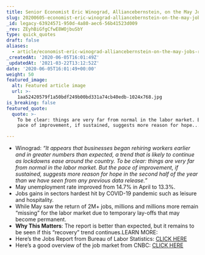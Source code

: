 ```yaml
---
title: Senior Economist Eric Winograd, Alliancebernstein, on the May Jobs Report.
slug: 20200605-economist-eric-winograd-alliancebernstein-on-the-may-jobs-report
_id: legacy-63924571-950d-4a80-aec6-56b41523d009
_rev: ZEyhBiGfgCfwE8WOjbuSbY
type: quick_quotes
draft: false
aliases:
  - article/economist-eric-winograd-alliancebernstein-on-the-may-jobs-report/
_createdAt: '2020-06-05T16:01:49Z'
_updatedAt: '2021-03-22T13:12:52Z'
date: '2020-06-05T16:01:49+00:00'
weight: 50
featured_image:
  alt: Featured article image
  url: >-
    1aa52420579f1a50bdf249b00bd331a74cb40edb-1024x768.jpg
is_breaking: false
featured_quote:
  quote: >-
    To be clear: things are very far from normal in the labor market. But the
    pace of improvement, if sustained, suggests more reason for hope...

---
```

* Winograd: _“It appears that businesses began rehiring workers earlier and in greater numbers than expected, a trend that is likely to continue as lockdowns ease around the country. To be clear: things are very far from normal in the labor market. But the pace of improvement, if sustained, suggests more reason for hope in the second half of the year than we have seen from any previous data release.”_
* May unemployment rate improved from 14.7% in April to 13.3%.
* Jobs gains in sectors hardest hit by COVID-19 pandemic such as leisure and hospitality.
* While May saw the return of 2M+ jobs, millions and millions more remain “missing” for the labor market due to temporary lay-offs that may become permanent.
* **Why This Matters**: The report is better than expected, but it remains to be seen if this “recovery” trend continues.LEARN MORE:
* Here’s the Jobs Report from Bureau of Labor Statistics: [CLICK HERE](https://www.bls.gov/news.release/pdf/empsit.pdf)
* Here’s a good overview of the job market from CNBC: [CLICK HERE](https://www.cnbc.com/2020/06/05/jobs-report-may-2020.html)